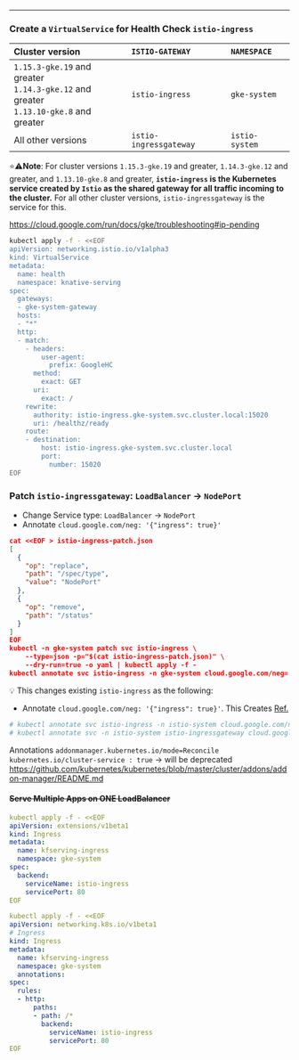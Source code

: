 
---

### Create a `VirtualService` for Health Check `istio-ingress`

| Cluster version | `ISTIO-GATEWAY` | `NAMESPACE` |
| :--- | :-- | :-- |
| `1.15.3-gke.19` and greater<br>`1.14.3-gke.12` and greater<br>`1.13.10-gke.8` and greater	| `istio-ingress` |`gke-system` |
| All other versions | `istio-ingressgateway` | `istio-system` |

:star::warning:**Note**: 
For cluster versions `1.15.3-gke.19` and greater, `1.14.3-gke.12` and greater, and `1.13.10-gke.8` and greater,   **`istio-ingress` is the Kubernetes service created by `Istio` as the shared gateway for all traffic incoming to the cluster.**
For all other cluster versions, `istio-ingressgateway` is the service for this.

<https://cloud.google.com/run/docs/gke/troubleshooting#ip-pending>

```bash
kubectl apply -f - <<EOF
apiVersion: networking.istio.io/v1alpha3
kind: VirtualService
metadata:
  name: health
  namespace: knative-serving
spec:
  gateways:
  - gke-system-gateway
  hosts:
  - "*"
  http:
  - match:
    - headers:
        user-agent:
          prefix: GoogleHC
      method:
        exact: GET
      uri:
        exact: /
    rewrite:
      authority: istio-ingress.gke-system.svc.cluster.local:15020
      uri: /healthz/ready
    route:
    - destination:
        host: istio-ingress.gke-system.svc.cluster.local
        port:
          number: 15020
EOF
```

### Patch `istio-ingressgateway`: `LoadBalancer` -> `NodePort`
  * Change Service type: `LoadBalancer` -> `NodePort`
  * Annotate `cloud.google.com/neg: '{"ingress": true}'`

```json
cat <<EOF > istio-ingress-patch.json
[
  {
    "op": "replace",
    "path": "/spec/type",
    "value": "NodePort"
  },
  {
    "op": "remove",
    "path": "/status"
  }
]
EOF
kubectl -n gke-system patch svc istio-ingress \
    --type=json -p="$(cat istio-ingress-patch.json)" \
    --dry-run=true -o yaml | kubectl apply -f -
kubectl annotate svc istio-ingress -n gke-system cloud.google.com/neg='{"exposed_ports": {"80":{}}}'
```

:bulb: This changes existing `istio-ingress` as the following:

  * Annotate `cloud.google.com/neg: '{"ingress": true}'`.
    This Creates [Ref.](https://cloud.google.com/kubernetes-engine/docs/how-to/container-native-load-balancing#create_service)
```sh
# kubectl annotate svc istio-ingress -n istio-system cloud.google.com/neg='{"exposed_ports": {"80":{}}}'
# kubectl annotate svc -n istio-system istio-ingressgateway cloud.google.com/neg='{"ingress": true}'
```
Annotations
`addonmanager.kubernetes.io/mode=Reconcile`
`kubernetes.io/cluster-service : true` -> will be deprecated
<https://github.com/kubernetes/kubernetes/blob/master/cluster/addons/addon-manager/README.md>


#### ~~Serve Multiple Apps on ONE LoadBalancer~~

```yaml
kubectl apply -f - <<EOF
apiVersion: extensions/v1beta1
kind: Ingress
metadata:
  name: kfserving-ingress
  namespace: gke-system
spec:
  backend:
    serviceName: istio-ingress
    servicePort: 80
EOF
```

```yaml
kubectl apply -f - <<EOF
apiVersion: networking.k8s.io/v1beta1
# Ingress
kind: Ingress
metadata:
  name: kfserving-ingress
  namespace: gke-system
  annotations:
spec:
  rules:
  - http:
      paths:
      - path: /*
        backend:
          serviceName: istio-ingress
          servicePort: 80
EOF
```